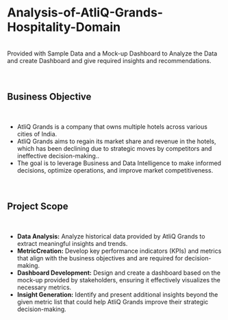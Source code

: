 # Analysis-of-AtliQ-Grands-Hospitality-Domain
<br />
Provided with Sample Data and a Mock-up Dashboard to Analyze the Data and create Dashboard and give required insights and recommendations.
<br /><br /><br />

## Business Objective
<br />

* AtliQ Grands  is a company that owns multiple hotels across various cities of India.
* AtliQ Grands aims to regain its market share and revenue in the hotels, which has been declining due to strategic moves by competitors and ineffective decision-making..
* The goal is to leverage Business and Data Intelligence to make informed decisions, optimize operations, and improve market competitiveness.
<br /><br /><br />

## Project Scope
<br />

* **Data Analysis:**  Analyze historical data provided by AtliQ Grands to extract meaningful insights and trends. <br />
* **MetricCreation:**  Develop key performance indicators (KPIs) and metrics that align with the business objectives and are required for decision-making. <br />
* **Dashboard Development:**  Design and create a dashboard based on the mock-up provided by stakeholders, ensuring it effectively visualizes the necessary metrics. <br />
* **Insight Generation:**  Identify and present additional insights beyond the given metric list that could help AtliQ Grands improve their strategic decision-making. <br />
<br /><br /><br />


